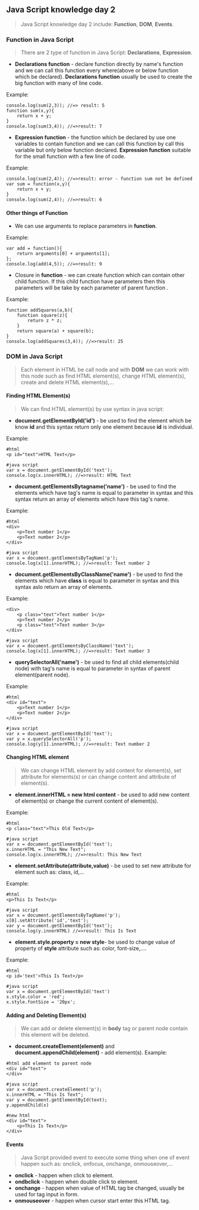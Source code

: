 
## Java Script knowledge day 2
> Java Script knowledge day 2 include: **Function**, **DOM**, **Events**.
### Function in Java Script
> There are 2 type of function in Java Script: **Declarations**, **Expression**.

- **Declarations function** - declare function directly by name's function and we can call this function every where(above or below function which be declared). **Declarations function** usually be used to create the big function with many of line code.

Example:
```
console.log(sum(2,3)); //=> result: 5
function sum(x,y){
	return x + y;
}
console.log(sum(3,4)); //=>result: 7
```
- **Expression function** - the function which be declared by use one variables to contain function and we can call this function by call this variable but only below function declared. **Expression function** suitable for the small function with a few line of code.

Example:
```
console.log(sum(2,4)); //=>result: error - function sum not be defined
var sum = function(x,y){
	return x + y;
}
console.log(sum(2,4)); //=>result: 6
```

#### Other things of Function
- We can use arguments to replace parameters in **function**.

Example:
```
var add = function(){
	return arguments[0] + arguments[1];
};
console.log(add(4,5)); //=>result: 9
```
- Closure in **function** - we can create function which can contain other child function. If this child function have parameters then this parameters will be take by each parameter of parent function .

Example:
```
function addSquares(a,b){
	function square(z){
		return z * z;
	}
	return square(a) + square(b);
}
console.log(addSquares(3,4)); //=>result: 25
```
### DOM in Java Script
> Each element in HTML be call node and with **DOM** we can work with this node such as find HTML element(s), change HTML element(s), create and delete HTML element(s),...
#### Finding HTML Element(s)
> We can find HTML element(s) by use syntax in java script:
- **document.getElementById('id')** - be used to find the element which be know **id** and this syntax return only one element because **id** is individual.

Example:
```
#html
<p id="text">HTML Text</p>

#java script
var x = document.getElementById('text');
console.log(x.innerHTML); //=>result: HTML Text
```
- **document.getElementsBytagname('name')** - be used to find the elements which have tag's name is equal to parameter in syntax and this syntax return an array of elements which have this tag's name.

Example:
```
#html
<div>
	<p>Text number 1</p>
	<p>Text number 2</p>
</div>

#java script
var x = document.getElementsByTagNam('p');
console.log(x[1].innerHTML); //=>result: Text number 2
```

- **document.getElementsByClassName('name')** - be used to find the elements which have **class** is equal to parameter in syntax and this syntax aslo return an array of elements.

Example:
```
<div>
	<p class="text">Text number 1</p>
	<p>Text number 2</p>
	<p class="text">Text number 3</p>
</div>

#java script
var x = document.getElementsByClassName('text');
console.log(x[1].innerHTML); //=>result: Text number 3
```
- **querySelectorAll('name')** - be used to find all child elements(child node) with tag's name is equal to parameter in syntax of parent element(parent node).

Example:
```
#html
<div id="text">
	<p>Text number 1</p>
	<p>Text number 2</p>
</div>

#java script
var x = document.getElementById('text');
var y = x.querySelectorAll('p');
console.log(y[1].innerHTML); //=>result: Text number 2
``` 
#### Changing HTML element
> We can change HTML element by add content for element(s), set attribute for elements(s) or can change content and attribute of element(s).

- **element.innerHTML = new html content** - be used to add new content of element(s) or change the current content of element(s).

Example:
```
#html
<p class="text">This Old Text</p>

#java script
var x = document.getElementById('text');
x.innerHTML = "This New Text";
console.log(x.innerHTML); //=>result: This New Text
```
- **element.setAttribute(attribute,value)** - be used to set new attribute for element such as: class, id,...

Example:
```
#html
<p>This Is Text</p>

#java script
var x = document.getElementsByTagName('p');
x[0].setAttribute('id','text');
var y = document.getElementById('text');
console.log(y.innerHTML) //=>result: This Is Text
```
- **element.style.property = new style**- be used to change value of property of **style** attribute such as: color, font-size,....

Example:
```
#html
<p id='text'>This Is Text</p>

#java script
var x = document.getElementById('text')
x.style.color = 'red';
x.style.fontSize = '20px';
```
#### Adding and Deleting Element(s)
> We can add or delete element(s) in **body** tag or parent node contain this element will be deleted.

- **document.createElement(element)** and **document.appendChild(element)** - add element(s).
Example:
```
#html add element to parent node
<div id="text">
</div>

#java script
var x = document.createElement('p');
x.innerHTML = "This Is Text";
var y = document.getElementById(text);
y.appendChild(x)

#new html
<div id="text">
	<p>This Is Text</p>
</div>
```

#### Events
> Java Script provided event to execute some thing when one of event happen such as: onclick, onfocus, onchange, onmouseover,...

- **onclick** - happen when click to element.
- **ondbclick** - happen when double click to element.
- **onchange** - happen when value of HTML tag be changed, usually be used for tag input in form.
- **onmouseover** - happen when cursor start enter this HTML tag.


